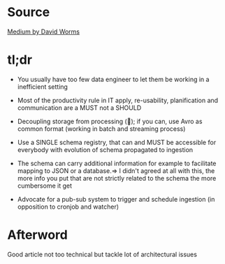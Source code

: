 # Source

[Medium by David Worms](https://medium.com/@wdavidw/data-lake-ingestion-best-practices-3fddf30e11f5)

# tl;dr

+ You usually have too few data engineer to let them be working in a inefficient setting

+ Most of the productivity rule in IT apply, re-usability, planification and communication are a MUST not a SHOULD


+ Decoupling storage from processing (:100:); if you can, use Avro as common format (working in batch and streaming process)


+ Use a SINGLE schema registry, that can and MUST be accessible for everybody with evolution of schema propagated to ingestion

- The schema can carry additional information for example to facilitate mapping to JSON or a database.=> I didn't agreed at all with this, the more info you put that are not strictly related to the schema the more cumbersome it get


+ Advocate for a pub-sub system to trigger and schedule ingestion (in opposition to cronjob and watcher)

# Afterword

Good article not too technical but tackle lot of architectural issues
